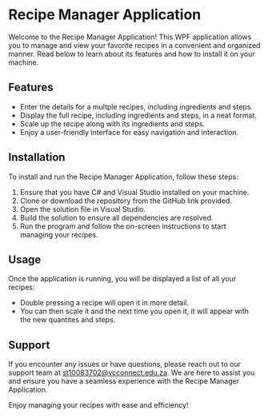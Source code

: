 # Recipe Manager Application

Welcome to the Recipe Manager Application! This WPF application allows you to manage and view your favorite recipes in a convenient and organized manner. Read below to learn about its features and how to install it on your machine.

## Features

- Enter the details for a multple recipes, including ingredients and steps.
- Display the full recipe, including ingredients and steps, in a neat format.
- Scale up the recipe along with its ingredients and steps.
- Enjoy a user-friendly interface for easy navigation and interaction.

## Installation

To install and run the Recipe Manager Application, follow these steps:

1. Ensure that you have C# and Visual Studio installed on your machine.
2. Clone or download the repository from the GitHub link provided.
3. Open the solution file in Visual Studio.
4. Build the solution to ensure all dependencies are resolved.
5. Run the program and follow the on-screen instructions to start managing your recipes.

## Usage

Once the application is running, you will be displayed a list of all your recipes:

- Double pressing a recipe will open it in more detail.
- You can then scale it and the next time you open it, it will appear with the new quantites and steps.


## Support

If you encounter any issues or have questions, please reach out to our support team at st10083702@vcconnect.edu.za. We are here to assist you and ensure you have a seamless experience with the Recipe Manager Application.

Enjoy managing your recipes with ease and efficiency!